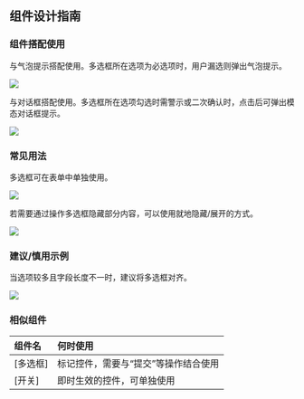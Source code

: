 ## 组件设计指南


### 组件搭配使用

与气泡提示搭配使用。多选框所在选项为必选项时，用户漏选则弹出气泡提示。

![](https://oteam-tdesign-1258344706.cos.ap-guangzhou.myqcloud.com/site/design/%E5%A4%9A%E9%80%89%E6%A1%86-1.png)


与对话框搭配使用。多选框所在选项勾选时需警示或二次确认时，点击后可弹出模态对话框提示。

![](https://oteam-tdesign-1258344706.cos.ap-guangzhou.myqcloud.com/site/design/%E5%A4%9A%E9%80%89%E6%A1%86-2.png)



### 常见用法

多选框可在表单中单独使用。

![](https://oteam-tdesign-1258344706.cos.ap-guangzhou.myqcloud.com/site/design/%E5%A4%9A%E9%80%89%E6%A1%86-3.png)


若需要通过操作多选框隐藏部分内容，可以使用就地隐藏/展开的方式。

![](https://oteam-tdesign-1258344706.cos.ap-guangzhou.myqcloud.com/site/design/%E5%A4%9A%E9%80%89%E6%A1%86-4.png)




### 建议/慎用示例

当选项较多且字段长度不一时，建议将多选框对齐。



![](https://oteam-tdesign-1258344706.cos.ap-guangzhou.myqcloud.com/site/design/%E5%A4%9A%E9%80%89%E6%A1%86-5.png)



### 相似组件

| 组件名 | 何时使用                             |
| :----- | :----------------------------------- |
| [多选框] | 标记控件，需要与“提交”等操作结合使用 |
| [开关]   | 即时生效的控件，可单独使用           |



